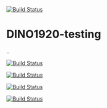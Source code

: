

[![Build Status](https://travis-ci.com/emilekm2142/DINO1920-testing.svg?branch=master)](https://travis-ci.com/emilekm2142/DINO1920-testing)

# DINO1920-testing

..

[![Build Status](https://travis-ci.org/adkuba/DINO1920-testing.svg?branch=master)](https://travis-ci.org/adkuba/DINO1920-testing)

[![Build Status](https://travis-ci.org/karolp253/DINO1920-testing.svg?branch=master)](https://travis-ci.org/karolp253/DINO1920-testing)

[![Build Status](https://travis-ci.org/AdamOsiowy123/DINO1920-testing.svg?branch=master)](https://travis-ci.com/AdamOsiowy123/DINO1920-testing)

[![Build Status](https://travis-ci.org/tonidani/DINO1920-testing.svg?branch=master)](https://travis-ci.org/tonidani/DINO1920-testing)

